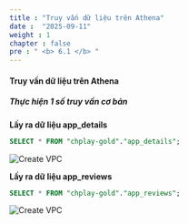 ```yaml
---
title : "Truy vấn dữ liệu trên Athena"
date :  "2025-09-11" 
weight : 1
chapter : false
pre : " <b> 6.1 </b> "
---
```



#### Truy vấn dữ liệu trên Athena

##### Thực hiện 1 số truy vấn cơ bản

**Lấy ra dữ liệu app_details**

```sql
SELECT * FROM "chplay-gold"."app_details";
```

![Create VPC](/images/5/17.png?featherlight=false&width=90pc)


**Lấy ra dữ liệu app_reviews**

```sql
SELECT * FROM "chplay-gold"."app_reviews";
```
![Create VPC](/images/5/16.png?featherlight=false&width=90pc)




